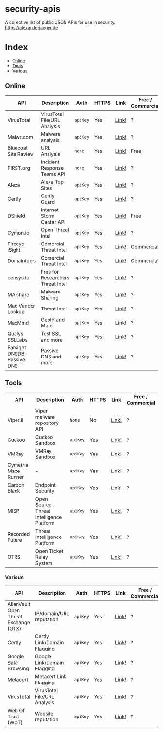 # security-apis
A collective list of public JSON APIs for use in security. https://alexanderjaeger.de

# Index
* [Online](#online)
* [Tools](#tools)
* [Various](#various)


## Online
API | Description | Auth | HTTPS | Link | Free / Commercial|
|---|---|---|---|---|---|
| VirusTotal | VirusTotal File/URL Analysis | `apiKey` | Yes | [Link!](https://www.virustotal.com/en/documentation/public-api/) |?|
| Malwr.com | Malware analysis | `apiKey` | Yes | [Link!](https://malwr.com/) |?|
| Bluecoat Site Review | URL Analysis | `none` | Yes | [Link!](https://sitereview.bluecoat.com/sitereview.jsp) |Free|
| FIRST.org | Incident Response Teams API | `none` | Yes | [Link!](https://api.first.org/) |?|
| Alexa | Alexa Top Sites | `apiKey` | Yes | [Link!](https://docs.aws.amazon.com/AlexaTopSites/latest/) |?|
| Certly | Certly Guard | `apiKey` | Yes | [Link!](https://guard.certly.io/) |?|
| DShield | Internet Storm Center API  | `apiKey` | Yes | [Link!](https://www.dshield.org/api/) |Free|
| Cymon.io | Open Threat Intel  | `apiKey` | Yes | [Link!](https://guard.certly.io/) |?|
| Fireeye iSight | Comercial Threat Intel  | `apiKey` | Yes | [Link!](https://docs.fireeye.com/iSight/index.html#/) |Commercial|
| Domaintools | Comercial Threat Intel  | `apiKey` | Yes | [Link!](https://www.domaintools.com/products/api-integration/) |Commercial|
| censys.io | Free for Researchers Threat Intel  | `apiKey` | Yes | [Link!](https://censys.io/api) |?|
| MAlshare | Malware Sharing  | `apiKey` | Yes | [Link!](https://malshare.com/doc.php) |?|
| Mac Vendor Lookup | Threat Intel  | `apiKey` | Yes | [Link!](https://macvendors.com/api) |?|
| MaxMind | GeoIP and More  | `apiKey` | Yes | [Link!](https://dev.maxmind.com/) |?|
| Qualys SSLLabs | Test SSL and more | `apiKey` | Yes | [Link!](https://www.ssllabs.com/projects/ssllabs-apis/) |?|
| Farsight DNSDB Passive DNS | Passive DNS and more | `apiKey` | Yes | [Link!](https://api.dnsdb.info/) |?|




## Tools

API | Description | Auth | HTTPS | Link | Free / Commercial|
|---|---|---|---|---|---|
| Viper.li | Viper malware repository API | `None` | No | [Link!](http://viper-framework.readthedocs.io/en/latest/usage/web.html) |?|
| Cuckoo | Cuckoo Sandbox | `apiKey` | Yes | [Link!](https://malwr.com/) |?|
| VMRay | VMRay Sandbox | `apiKey` | Yes | [Link!](https://www.vmray.com/blog/v-1-9-api-now-restjson/) |?|
| Cymetria Maze Runner | - | `apiKey` | Yes | [Link!](https://community.cymmetria.com/api/sdk.pdf) |?|
| Carbon Black | Endpoint Security | `apiKey` | Yes | [Link!](https://github.com/carbonblack/cbapi) |?|
| MISP | Open Source Threat Intelligence Platform | `apiKey` | Yes | [Link!](https://www.circl.lu/doc/misp/automation/) |?|
| Recorded Future | Threat Intelligence Platform | `apiKey` | Yes | [Link!](https://www.circl.lu/doc/misp/automation/) |?|
| OTRS | Open Ticket Relay System | `apiKey` | Yes | [Link!](https://doc.otrs.com/doc/api/otrs/6.0/Perl/index.html) |?|




### Various
API | Description | Auth | HTTPS | Link |Free / Commercial|
|---|---|---|---|---|---|
| AlienVault Open Threat Exchange (OTX) | IP/domain/URL reputation | `apiKey` | Yes | [Link!](https://otx.alienvault.com/api/) |?|
| Certly | Certly Link/Domain Flagging | `apiKey` | Yes | [Link!](https://guard.certly.io/) |?|
| Google Safe Browsing | Google Link/Domain Flagging | `apiKey` | Yes | [Link!](https://developers.google.com/safe-browsing/) |?|
| Metacert | Metacert Link Flagging | `apiKey` | Yes | [Link!](https://metacert.com/) |?|
| VirusTotal | VirusTotal File/URL Analysis | `apiKey` | Yes | [Link!](https://www.virustotal.com/en/documentation/public-api/) |?|
| Web Of Trust (WOT) | Website reputation | `apiKey` | Yes | [Link!](https://www.mywot.com/wiki/API) |?|
